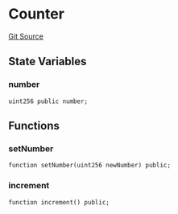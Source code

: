 # Counter
[Git Source](https://github.com/Pledgr-DAO/contracts/blob/8844eaa0f9a7d0acae9a2ac79d4b52c426948e39/src/Counter.sol)


## State Variables
### number

```solidity
uint256 public number;
```


## Functions
### setNumber


```solidity
function setNumber(uint256 newNumber) public;
```

### increment


```solidity
function increment() public;
```

